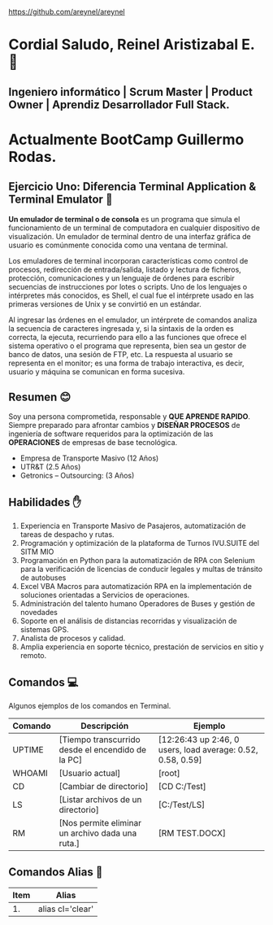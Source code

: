https://github.com/areynel/areynel

# Cordial Saludo, Reinel Aristizabal E. 👋
## Ingeniero informático | Scrum Master | Product Owner | Aprendiz Desarrollador Full Stack.

# Actualmente BootCamp Guillermo Rodas.
## Ejercicio Uno: Diferencia Terminal Application & Terminal Emulator 💾 

**Un emulador de terminal o de consola** es un programa que simula el funcionamiento de un terminal de computadora en cualquier dispositivo de visualización. Un emulador de terminal dentro de una interfaz gráfica de usuario es comúnmente conocida como una ventana de terminal.

Los emuladores de terminal incorporan características como control de procesos, redirección de entrada/salida, listado y lectura de ficheros, protección, comunicaciones y un lenguaje de órdenes para escribir secuencias de instrucciones por lotes o scripts. Uno de los lenguajes o intérpretes más conocidos, es Shell, el cual fue el intérprete usado en las primeras versiones de Unix y se convirtió en un estándar.

Al ingresar las órdenes en el emulador, un intérprete de comandos analiza la secuencia de caracteres ingresada y, si la sintaxis de la orden es correcta, la ejecuta, recurriendo para ello a las funciones que ofrece el sistema operativo o el programa que representa, bien sea un gestor de banco de datos, una sesión de FTP, etc. La respuesta al usuario se representa en el monitor; es una forma de trabajo interactiva, es decir, usuario y máquina se comunican en forma sucesiva.

## Resumen 😊
Soy una persona comprometida, responsable y **QUE APRENDE RAPIDO**. Siempre preparado para afrontar cambios y **DISEÑAR PROCESOS** de ingeniería de software requeridos para la optimización de las **OPERACIONES** de empresas de base  tecnológica.

- Empresa de Transporte Masivo  (12 Años) 
- UTR&T (2.5 Años)
- Getronics –
 Outsourcing: (3 Años)  

## Habilidades ✋
1. Experiencia en Transporte Masivo de Pasajeros, automatización de tareas de despacho y rutas.
2. Programación y optimización de la plataforma de Turnos IVU.SUITE del SITM MIO
3. Programación en Python para la automatización de RPA con Selenium para la verificación de licencias de conducir legales y multas de tránsito de autobuses
4. Excel VBA Macros para automatización RPA en la implementación de soluciones orientadas a Servicios de operaciones.
5. Administración del talento humano Operadores de Buses y gestión de novedades
6. Soporte en el análisis de distancias recorridas y visualización de sistemas GPS.
7. Analista de procesos y calidad.
8. Amplia experiencia en soporte técnico, prestación de servicios en sitio y remoto.

## Comandos 💻
Algunos ejemplos de los comandos en Terminal.

| Comando | Descripción | Ejemplo |
| ------ | ------ | ------ |
| UPTIME | [Tiempo transcurrido desde el encendido de la PC] | [12:26:43 up  2:46,  0 users,  load average: 0.52, 0.58, 0.59] |
| WHOAMI | [Usuario actual] | [root] |
| CD | [Cambiar de directorio] | [CD C:/Test] |
| LS | [Listar archivos de un directorio] | [C:/Test/LS] |
| RM | [Nos permite eliminar un archivo dada una ruta.] | [RM TEST.DOCX] |

## Comandos Alias 🚀
|Item | Alias            |
|---- | -------          |
| 1.  | alias cl='clear' |